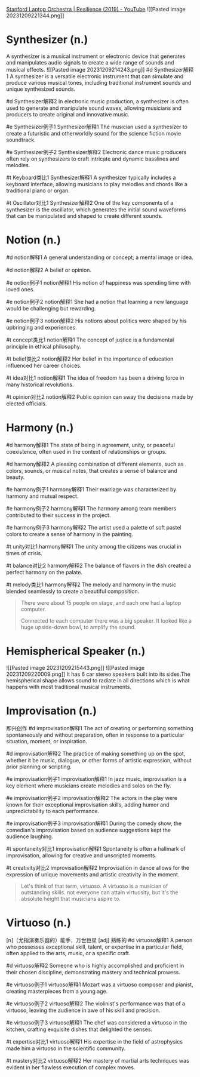 [Stanford Laptop Orchestra | Resilience (2019) - YouTube](https://www.youtube.com/watch?v=8s1knkVKh0g)
![[Pasted image 20231209221344.png]]

# Synthesizer (n.)
A synthesizer is a musical instrument or electronic device that generates and manipulates audio signals to create a wide range of sounds and musical effects.
![[Pasted image 20231209214243.png]]
#d Synthesizer解释1
A synthesizer is a versatile electronic instrument that can simulate and produce various musical tones, including traditional instrument sounds and unique synthesized sounds.

#d Synthesizer解释2
In electronic music production, a synthesizer is often used to generate and manipulate sound waves, allowing musicians and producers to create original and innovative music.

#e Synthesizer例子1 Synthesizer解释1
The musician used a synthesizer to create a futuristic and otherworldly sound for the science fiction movie soundtrack.

#e Synthesizer例子2 Synthesizer解释2
Electronic dance music producers often rely on synthesizers to craft intricate and dynamic basslines and melodies.

#t Keyboard类比1 Synthesizer解释1
A synthesizer typically includes a keyboard interface, allowing musicians to play melodies and chords like a traditional piano or organ.

#t Oscillator对比1 Synthesizer解释2
One of the key components of a synthesizer is the oscillator, which generates the initial sound waveforms that can be manipulated and shaped to create different sounds.

# Notion (n.)

#d notion解释1
A general understanding or concept; a mental image or idea.

#d notion解释2
A belief or opinion.

#e notion例子1 notion解释1
His notion of happiness was spending time with loved ones.

#e notion例子2 notion解释1
She had a notion that learning a new language would be challenging but rewarding.

#e notion例子3 notion解释2
His notions about politics were shaped by his upbringing and experiences.

#t concept类比1 notion解释1
The concept of justice is a fundamental principle in ethical philosophy.

#t belief类比2 notion解释2
Her belief in the importance of education influenced her career choices.

#t idea对比1 notion解释1
The idea of freedom has been a driving force in many historical revolutions.

#t opinion对比2 notion解释2
Public opinion can sway the decisions made by elected officials.

# Harmony (n.)

#d harmony解释1
The state of being in agreement, unity, or peaceful coexistence, often used in the context of relationships or groups.

#d harmony解释2
A pleasing combination of different elements, such as colors, sounds, or musical notes, that creates a sense of balance and beauty.

#e harmony例子1 harmony解释1
Their marriage was characterized by harmony and mutual respect.

#e harmony例子2 harmony解释1
The harmony among team members contributed to their success in the project.

#e harmony例子3 harmony解释2
The artist used a palette of soft pastel colors to create a sense of harmony in the painting.

#t unity对比1 harmony解释1
The unity among the citizens was crucial in times of crisis.

#t balance对比2 harmony解释2
The balance of flavors in the dish created a perfect harmony on the palate.

#t melody类比1 harmony解释2
The melody and harmony in the music blended seamlessly to create a beautiful composition.

> There were about 15 people on stage, and each one had a laptop computer. 
> 
> Connected to each computer there was a big speaker. It looked like a huge upside-down bowl, to amplify the sound.
# Hemispherical Speaker (n.)
![[Pasted image 20231209215443.png]] ![[Pasted image 20231209220009.png]]
It has 6 car stereo speakers built into its sides.The hemispherical shape allows sound to radiate in all directions which is what happens with most traditional musical instruments.

# Improvisation (n.)
即兴创作
#d improvisation解释1
The act of creating or performing something spontaneously and without preparation, often in response to a particular situation, moment, or inspiration.

#d improvisation解释2
The practice of making something up on the spot, whether it be music, dialogue, or other forms of artistic expression, without prior planning or scripting.

#e improvisation例子1 improvisation解释1
In jazz music, improvisation is a key element where musicians create melodies and solos on the fly.

#e improvisation例子2 improvisation解释2
The actors in the play were known for their exceptional improvisation skills, adding humor and unpredictability to each performance.

#e improvisation例子3 improvisation解释1
During the comedy show, the comedian's improvisation based on audience suggestions kept the audience laughing.

#t spontaneity对比1 improvisation解释1
Spontaneity is often a hallmark of improvisation, allowing for creative and unscripted moments.

#t creativity对比2 improvisation解释2
Improvisation in dance allows for the expression of unique movements and artistic creativity in the moment.

> Let's think of that term, virtuoso. A virtuoso is a musician of outstanding skills. not everyone can attain virtuosity, but it's the absolute height that musicians aspire to.
# Virtuoso (n.)
[n]（尤指演奏乐器的）能手，万世巨星
[adj] 熟练的
#d virtuoso解释1
A person who possesses exceptional skill, talent, or expertise in a particular field, often applied to the arts, music, or a specific craft.

#d virtuoso解释2
Someone who is highly accomplished and proficient in their chosen discipline, demonstrating mastery and technical prowess.

#e virtuoso例子1 virtuoso解释1
Mozart was a virtuoso composer and pianist, creating masterpieces from a young age.

#e virtuoso例子2 virtuoso解释2
The violinist's performance was that of a virtuoso, leaving the audience in awe of his skill and precision.

#e virtuoso例子3 virtuoso解释1
The chef was considered a virtuoso in the kitchen, crafting exquisite dishes that delighted the senses.

#t expertise对比1 virtuoso解释1
His expertise in the field of astrophysics made him a virtuoso in the scientific community.

#t mastery对比2 virtuoso解释2
Her mastery of martial arts techniques was evident in her flawless execution of complex moves.